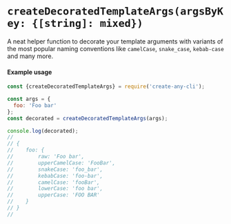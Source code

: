 # `createDecoratedTemplateArgs(argsByKey: {[string]: mixed})`
A neat helper function to decorate your template arguments with variants of the most popular naming conventions like `camelCase`, `snake_case`, `kebab-case` and many more.

#### Example usage
```js
const {createDecoratedTemplateArgs} = require('create-any-cli');

const args = {
  foo: 'Foo bar'
};
const decorated = createDecoratedTemplateArgs(args);

console.log(decorated);
//
// {
//    foo: {
//        raw: 'Foo bar',
//        upperCamelCase: 'FooBar',
//        snakeCase: 'foo_bar',
//        kebabCase: 'foo-bar',
//        camelCase: 'fooBar',
//        lowerCase: 'foo bar',
//        upperCase: 'FOO BAR'
//    }
// }
//
```
